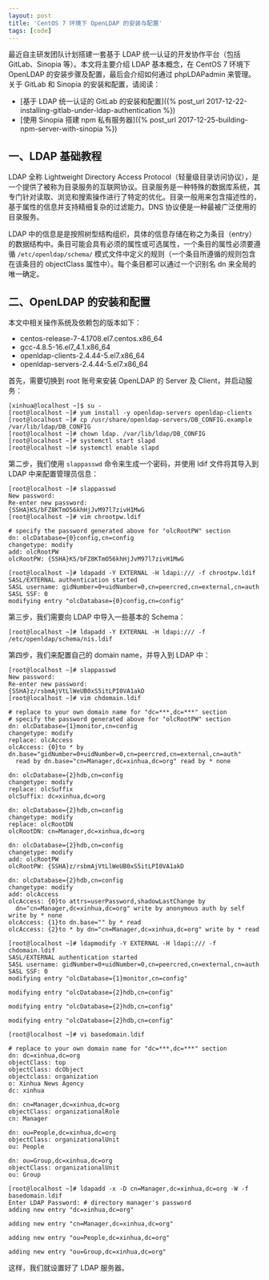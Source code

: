 ```yaml
---
layout: post
title: 'CentOS 7 环境下 OpenLDAP 的安装与配置'
tags: [code]
---
```



最近自主研发团队计划搭建一套基于 LDAP 统一认证的开发协作平台（包括 GitLab、Sinopia 等）。本文将主要介绍 LDAP 基本概念，在 CentOS 7 环境下 OpenLDAP 的安装步骤及配置，最后会介绍如何通过 phpLDAPadmin 来管理。关于 GitLab 和 Sinopia 的安装和配置，请阅读：

* [基于 LDAP 统一认证的 GitLab 的安装和配置]({% post_url 2017-12-22-installing-gitlab-under-ldap-authentication %})
* [使用 Sinopia 搭建 npm 私有服务器]({% post_url 2017-12-25-building-npm-server-with-sinopia %})

## 一、LDAP 基础教程

LDAP 全称 Lightweight Directory Access Protocol（轻量级目录访问协议），是一个提供了被称为目录服务的互联网协议。目录服务是一种特殊的数据库系统，其专门针对读取、浏览和搜索操作进行了特定的优化。目录一般用来包含描述性的，基于属性的信息并支持精细复杂的过滤能力。DNS 协议便是一种最被广泛使用的目录服务。

LDAP 中的信息是是按照树型结构组织，具体的信息存储在称之为条目（entry）的数据结构中。条目可能会具有必须的属性或可选属性，一个条目的属性必须要遵循 `/etc/openldap/schema/` 模式文件中定义的规则（一个条目所遵循的规则包含在该条目的 objectClass 属性中）。每个条目都可以通过一个识别名 dn 来全局的唯一确定。

## 二、OpenLDAP 的安装和配置

本文中相关操作系统及依赖包的版本如下：

* centos-release-7-4.1708.el7.centos.x86_64
* gcc-4.8.5-16.el7_4.1.x86_64
* openldap-clients-2.4.44-5.el7.x86_64
* openldap-servers-2.4.44-5.el7.x86_64

首先，需要切换到 root 账号来安装 OpenLDAP 的 Server 及 Client，并启动服务：

```
[xinhua@localhost ~]$ su -
[root@localhost ~]# yum install -y openldap-servers openldap-clients
[root@localhost ~]# cp /usr/share/openldap-servers/DB_CONFIG.example /var/lib/ldap/DB_CONFIG
[root@localhost ~]# chown ldap. /var/lib/ldap/DB_CONFIG
[root@localhost ~]# systemctl start slapd
[root@localhost ~]# systemctl enable slapd
```

第二步，我们使用 `slappasswd` 命令来生成一个密码，并使用 ldif 文件将其导入到 LDAP 中来配置管理员信息：

```
[root@localhost ~]# slappasswd
New password: 
Re-enter new password: 
{SSHA}KS/bFZ8KTmO56khHjJvM97l7zivH1MwG
[root@localhost ~]# vim chrootpw.ldif

# specify the password generated above for "olcRootPW" section
dn: olcDatabase={0}config,cn=config
changetype: modify
add: olcRootPW
olcRootPW: {SSHA}KS/bFZ8KTmO56khHjJvM97l7zivH1MwG

[root@localhost ~]# ldapadd -Y EXTERNAL -H ldapi:/// -f chrootpw.ldif
SASL/EXTERNAL authentication started
SASL username: gidNumber=0+uidNumber=0,cn=peercred,cn=external,cn=auth
SASL SSF: 0
modifying entry "olcDatabase={0}config,cn=config"
```

第三步，我们需要向 LDAP 中导入一些基本的 Schema：

```
[root@localhost ~]# ldapadd -Y EXTERNAL -H ldapi:/// -f /etc/openldap/schema/nis.ldif
```


第四步，我们来配置自己的 domain name，并导入到 LDAP 中：


```
[root@localhost ~]# slappasswd
New password: 
Re-enter new password: 
{SSHA}z/rsbmAjVtLlWeUB0xS5itLPI0VA1akD
[root@localhost ~]# vim chdomain.ldif

# replace to your own domain name for "dc=***,dc=***" section
# specify the password generated above for "olcRootPW" section
dn: olcDatabase={1}monitor,cn=config
changetype: modify
replace: olcAccess
olcAccess: {0}to * by dn.base="gidNumber=0+uidNumber=0,cn=peercred,cn=external,cn=auth"
  read by dn.base="cn=Manager,dc=xinhua,dc=org" read by * none

dn: olcDatabase={2}hdb,cn=config
changetype: modify
replace: olcSuffix
olcSuffix: dc=xinhua,dc=org

dn: olcDatabase={2}hdb,cn=config
changetype: modify
replace: olcRootDN
olcRootDN: cn=Manager,dc=xinhua,dc=org

dn: olcDatabase={2}hdb,cn=config
changetype: modify
add: olcRootPW
olcRootPW: {SSHA}z/rsbmAjVtLlWeUB0xS5itLPI0VA1akD

dn: olcDatabase={2}hdb,cn=config
changetype: modify
add: olcAccess
olcAccess: {0}to attrs=userPassword,shadowLastChange by
  dn="cn=Manager,dc=xinhua,dc=org" write by anonymous auth by self write by * none
olcAccess: {1}to dn.base="" by * read
olcAccess: {2}to * by dn="cn=Manager,dc=xinhua,dc=org" write by * read

[root@localhost ~]# ldapmodify -Y EXTERNAL -H ldapi:/// -f chdomain.ldif 
SASL/EXTERNAL authentication started
SASL username: gidNumber=0+uidNumber=0,cn=peercred,cn=external,cn=auth
SASL SSF: 0
modifying entry "olcDatabase={1}monitor,cn=config"

modifying entry "olcDatabase={2}hdb,cn=config"

modifying entry "olcDatabase={2}hdb,cn=config"

modifying entry "olcDatabase={2}hdb,cn=config"

[root@localhost ~]# vi basedomain.ldif

# replace to your own domain name for "dc=***,dc=***" section
dn: dc=xinhua,dc=org
objectClass: top
objectClass: dcObject
objectclass: organization
o: Xinhua News Agency
dc: xinhua

dn: cn=Manager,dc=xinhua,dc=org
objectClass: organizationalRole
cn: Manager

dn: ou=People,dc=xinhua,dc=org
objectClass: organizationalUnit
ou: People

dn: ou=Group,dc=xinhua,dc=org
objectClass: organizationalUnit
ou: Group

[root@localhost ~]# ldapadd -x -D cn=Manager,dc=xinhua,dc=org -W -f basedomain.ldif 
Enter LDAP Password: # directory manager's password
adding new entry "dc=xinhua,dc=org"

adding new entry "cn=Manager,dc=xinhua,dc=org"

adding new entry "ou=People,dc=xinhua,dc=org"

adding new entry "ou=Group,dc=xinhua,dc=org"
```

这样，我们就设置好了 LDAP 服务器。